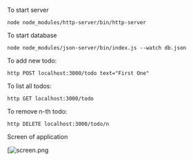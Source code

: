 To start server

    node node_modules/http-server/bin/http-server 
    
To start database
    
    node node_modules/json-server/bin/index.js --watch db.json

To add new todo:

    http POST localhost:3000/todo text="First One"
    
To list all todos:

    http GET localhost:3000/todo
    
To remove n-th todo:

    http DELETE localhost:3000/todo/n
    
Screen of application

[![screen.png](https://user-images.githubusercontent.com/16663028/51170274-5622ad00-18ae-11e9-8eac-871fac101153.png)
